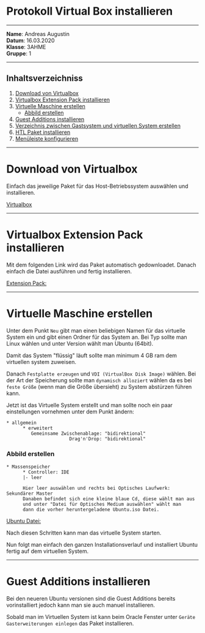 # Protokoll Virtual Box installieren

-----

**Name**: Andreas Augustin  
**Datum**: 16.03.2020  
**Klasse**: 3AHME  
**Gruppe**: 1  

-----

## Inhaltsverzeichniss  

1) [Download von Virtualbox](#download-von-virtualbox)
1) [Virtualbox Extension Pack installieren](#virtualbox-extension-pack-installieren)
1) [Virtuelle Maschine erstellen](#virtuelle-maschine-erstellen)
    * [Abbild erstellen](#abbild-erstellen)
1) [Guest Additions installieren](#guest-additions-installieren)
1) [Verzeichnis zwischen Gastsystem und virtuellen System erstellen](#verzeichnis-zwischen-gastsystem-und-virtuellen-system-erstellen)
1) [HTL Paket installieren](#htl-paket-installieren)
1) [Menüleiste konfigurieren](#menüleiste-konfigurieren)

-----

# Download von Virtualbox

Einfach das jeweilige Paket für das Host-Betriebssystem auswählen und installieren.

[Virtualbox](https://www.virtualbox.org/wiki/Downloads)

-----

# Virtualbox Extension Pack installieren

Mit dem folgenden Link wird das Paket automatisch gedownloadet. Danach einfach die Datei ausführen und fertig installieren.

[Extension Pack:](https://download.virtualbox.org/virtualbox/6.1.4/Oracle_VM_VirtualBox_Extension_Pack-6.1.4.vbox-extpack)

-----

# Virtuelle Maschine erstellen

Unter dem Punkt ```Neu``` gibt man einen beliebigen Namen für das virtuelle System ein und gibt einen Ordner für das System an. Bei Typ sollte man Linux wählen und unter Version wählt man Ubuntu (64bit).

Damit das System "flüssig" läuft sollte man minimum 4 GB ram dem virtuellen system zuweisen.

Danach ```Festplatte erzeugen``` und ```VDI (VirtualBox Disk Image)``` wählen. Bei der Art der Speicherung sollte man ```dynamisch alloziert``` wählen da es bei ```feste Größe``` (wenn man die Größe übersieht) zu System abstürzen führen kann.

Jetzt ist das Virtuelle System erstellt und man sollte noch ein paar einstellungen vornehmen unter dem Punkt ändern:
```
* allgemein
      * erweitert
         Gemeinsame Zwischenablage: "bidirektional"
                       Drag'n'Drop: "bidirektional"
```
### Abbild erstellen
```
* Massenspeicher
      * Controller: IDE
      |- leer 
      
      Hier leer auswählen und rechts bei Optisches Laufwerk: Sekundärer Master
      Danaben befindet sich eine kleine blaue Cd, diese wählt man aus 
      und unter "Datei für Optisches Medium auswählen" wählt man    
      dann die vorher heruntergeladene Ubuntu.iso Datei.
```

[Ubuntu Datei:](https://ubuntu.com/download/desktop/thank-you?version=18.04.4&architecture=amd64)

Nach diesen Schritten kann man das virtuelle System starten.

Nun folgt man einfach den ganzen Installationsverlauf und installiert Ubuntu fertig auf dem virtuellen System.

-----

# Guest Additions installieren

Bei den neueren Ubuntu versionen sind die Guest Additions bereits vorinstalliert jedoch kann man sie auch manuel installieren.

Sobald man im Virtuellen System ist kann beim Oracle Fenster unter ```Geräte``` ```Gasterweiterungen einlegen``` das Paket installieren.







